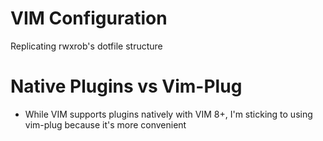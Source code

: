 # VIM Configuration
Replicating rwxrob's dotfile structure

# Native Plugins vs Vim-Plug
- While VIM supports plugins natively with VIM 8+, I'm sticking to using vim-plug because it's more convenient
